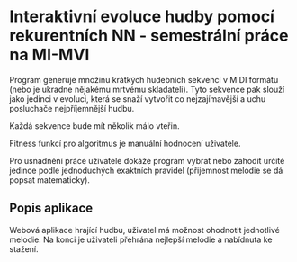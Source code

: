 # Interaktivní evoluce hudby pomocí rekurentních NN - semestrální práce na MI-MVI

Program generuje množinu krátkých hudebních sekvencí v MIDI formátu (nebo je ukradne nějakému mrtvému skladateli). Tyto sekvence pak slouží jako jedinci v evoluci, která se snaží vytvořit co nejzajímavější a uchu posluchače nejpříjemnější hudbu.

Každá sekvence bude mít několik málo vteřin.

Fitness funkcí pro algoritmus je manuální hodnocení uživatele.

Pro usnadnění práce uživatele dokáže program vybrat nebo zahodit určité jedince podle jednoduchých exaktních pravidel (přijemnost melodie se dá popsat matematicky).

## Popis aplikace

Webová aplikace hrající hudbu, uživatel má možnost ohodnotit jednotlivé melodie. Na konci je uživateli přehrána nejlepší melodie a nabídnuta ke stažení.
